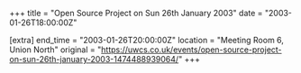 +++
title = "Open Source Project on Sun 26th January 2003"
date = "2003-01-26T18:00:00Z"

[extra]
end_time = "2003-01-26T20:00:00Z"
location = "Meeting Room 6, Union North"
original = "https://uwcs.co.uk/events/open-source-project-on-sun-26th-january-2003-1474488939064/"
+++



